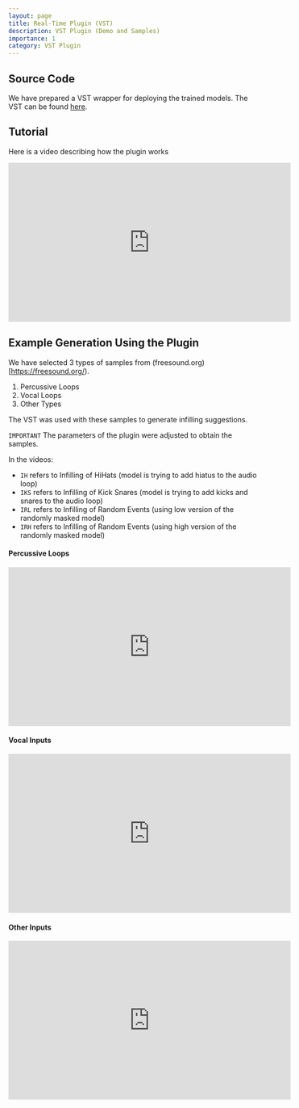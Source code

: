 ```yaml
---
layout: page
title: Real-Time Plugin (VST)
description: VST Plugin (Demo and Samples)
importance: 1
category: VST Plugin
---
```



## Source Code
We have prepared a VST wrapper for deploying the trained models. The VST can be found [here](https://github.com/AnonUserGit/InfillingTransformerRealTime_VST). 


## Tutorial

Here is a video describing how the plugin works


<iframe width="560" height="315" src="https://www.youtube.com/embed/wiLnZNYUAbM" title="VST Tutorial" frameborder="0" allow="accelerometer; autoplay; clipboard-write; encrypted-media; gyroscope; picture-in-picture; web-share" allowfullscreen></iframe>



## Example Generation Using the Plugin

We have selected 3 types of samples from (freesound.org)[https://freesound.org/). 

1. Percussive Loops
2. Vocal Loops
3. Other Types

The VST was used with these samples to generate infilling suggestions. 


`IMPORTANT` The parameters of the plugin were adjusted to obtain the samples. 

In the videos:
	
- `IH` refers to Infilling of HiHats (model is trying to add hiatus to the audio loop)
- `IKS` refers to Infilling of Kick Snares (model is trying to add kicks and snares to the audio loop)
- `IRL` refers to Infilling of Random Events (using low version of the randomly masked model)
- `IRH` refers to Infilling of Random Events (using high version of the randomly masked model)


#### Percussive Loops

<iframe width="560" height="315" src="https://www.youtube.com/embed/Z9aIBfVUX5k" title="Percussive Inputs" frameborder="0" allow="accelerometer; autoplay; clipboard-write; encrypted-media; gyroscope; picture-in-picture; web-share" allowfullscreen></iframe>


#### Vocal Inputs

<iframe width="560" height="315" src="https://www.youtube.com/embed/10RkT089cbA" title="Vocal Inputs" frameborder="0" allow="accelerometer; autoplay; clipboard-write; encrypted-media; gyroscope; picture-in-picture; web-share" allowfullscreen></iframe>


#### Other Inputs

<iframe width="560" height="315" src="https://www.youtube.com/embed/EO8-uIbWGUI" title="Other Inputs" frameborder="0" allow="accelerometer; autoplay; clipboard-write; encrypted-media; gyroscope; picture-in-picture; web-share" allowfullscreen></iframe>